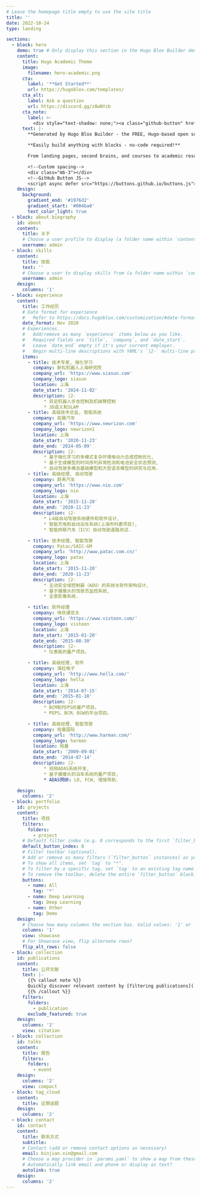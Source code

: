 ```yaml
---
# Leave the homepage title empty to use the site title
title: ''
date: 2022-10-24
type: landing

sections:
  - block: hero
    demo: true # Only display this section in the Hugo Blox Builder demo site
    content:
      title: Hugo Academic Theme
      image:
        filename: hero-academic.png
      cta:
        label: '**Get Started**'
        url: https://hugoblox.com/templates/
      cta_alt:
        label: Ask a question
        url: https://discord.gg/z8wNYzb
      cta_note:
        label: >-
          <div style="text-shadow: none;"><a class="github-button" href="https://github.com/HugoBlox/hugo-blox-builder" data-icon="octicon-star" data-size="large" data-show-count="true" aria-label="Star">Star Hugo Blox Builder</a></div><div style="text-shadow: none;"><a class="github-button" href="https://github.com/HugoBlox/theme-academic-cv" data-icon="octicon-star" data-size="large" data-show-count="true" aria-label="Star">Star the Academic template</a></div>
      text: |-
        **Generated by Hugo Blox Builder - the FREE, Hugo-based open source website builder trusted by 500,000+ sites.**

        **Easily build anything with blocks - no-code required!**

        From landing pages, second brains, and courses to academic resumés, conferences, and tech blogs.

        <!--Custom spacing-->
        <div class="mb-3"></div>
        <!--GitHub Button JS-->
        <script async defer src="https://buttons.github.io/buttons.js"></script>
    design:
      background:
        gradient_end: '#1976d2'
        gradient_start: '#004ba0'
        text_color_light: true
  - block: about.biography
    id: about
    content:
      title: 关于
      # Choose a user profile to display (a folder name within `content/authors/`)
      username: admin
  - block: skills
    content:
      title: 技能
      text: ''
      # Choose a user to display skills from (a folder name within `content/authors/`)
      username: admin
    design:
      columns: '1'
  - block: experience
    content:
      title: 工作经历
      # Date format for experience
      #   Refer to https://docs.hugoblox.com/customization/#date-format
      date_format: Nov 2020
      # Experiences.
      #   Add/remove as many `experience` items below as you like.
      #   Required fields are `title`, `company`, and `date_start`.
      #   Leave `date_end` empty if it's your current employer.
      #   Begin multi-line descriptions with YAML's `|2-` multi-line prefix.
      items:
        - title: 技术专家, 强化学习
          company: 新松机器人上海研究院
          company_url: 'https://www.siasun.com'
          company_logo: siasun
          location: 上海 
          date_start: '2024-11-02'
          description: |2-
              * 双足机器人步态控制及机械臂控制
              * 3D语义和SLAM
        - title: 高级技术总监, 智能系统
          company: 前晨汽车
          company_url: 'https://www.newrizon.com'
          company_logo: newrizon1
          location: 上海 
          date_start: '2020-11-23'
          date_end: '2024-05-09'
          description: |2-
              * 基于强化学习的多模式复杂环境电动力总成控制优化,
              * 基于生成模型的时间序列异常检测和电池安全状态预测,
              * 自动驾驶多模态基础模型和大型语言模型的研究与应用.
        - title: 高级经理, 自动驾驶  
          company: 蔚来汽车
          company_url: 'https://www.nio.com'
          company_logo: nio
          location: 上海
          date_start: '2015-11-20'
          date_end: '2020-11-23'
          description: |2-
              * L4级自动驾驶系统硬件和软件设计,
              * 智能充电和自动泊车系统(上海市科委项目),
              * 智能网联汽车（ICV）自动驾驶道路测试.

        - title: 技术经理, 智能驾驶 
          company: Patac/SAIC-GM
          company_url: 'http://www.patac.com.cn/'
          company_logo: patac
          location: 上海
          date_start: '2015-11-20'
          date_end: '2020-11-23'
          description: |2-
              * 主动安全域控制器（ADU）的系统与软件架构设计,
              * 基于摄像头的驾驶员监控系统,
              * 全景影像系统.

        - title: 软件经理
          company: 伟世通亚太
          company_url: 'https://www.visteon.com/'
          company_logo: visteon
          location: 上海
          date_start: '2015-01-20'
          date_end: '2015-08-30'
          description: |2-
              * 仪表板的量产项目。

        - title: 高级经理, 软件
          company: 海拉电子
          company_url: 'http://www.hella.com/'
          company_logo: hella
          location: 上海
          date_start: '2014-07-15'
          date_end: '2015-01-18'
          description: |2-
              * BCM和PEPS的量产项目。
              * PEPS、BCM、BSW的平台项目。

        - title: 高级经理, 智能驾驶 
          company: 哈曼国际
          company_url: 'http://www.harman.com/'
          company_logo: harman
          location: 哈曼  
          date_start: '2009-09-01'
          date_end: '2014-07-14'
          description: |2-
              * 视频ADAS系统开发,
              * 基于摄像头的泊车系统的量产项目,
              * ADAS预研: LD, FCW, 增强导航.

    design:
      columns: '2'
  - block: portfolio
    id: projects
    content:
      title: 项目
      filters:
        folders:
          - project
      # Default filter index (e.g. 0 corresponds to the first `filter_button` instance below).
      default_button_index: 0
      # Filter toolbar (optional).
      # Add or remove as many filters (`filter_button` instances) as you like.
      # To show all items, set `tag` to "*".
      # To filter by a specific tag, set `tag` to an existing tag name.
      # To remove the toolbar, delete the entire `filter_button` block.
      buttons:
        - name: All
          tag: '*'
        - name: Deep Learning
          tag: Deep Learning
        - name: Other
          tag: Demo
    design:
      # Choose how many columns the section has. Valid values: '1' or '2'.
      columns: '1'
      view: showcase
      # For Showcase view, flip alternate rows?
      flip_alt_rows: false
  - block: collection
    id: publications
    content:
      title: 公开文献
      text: |-
        {{% callout note %}}
        Quickly discover relevant content by [filtering publications](./publication/).
        {{% /callout %}}
      filters:
        folders:
          - publication
        exclude_featured: true
    design:
      columns: '2'
      view: citation
  - block: collection
    id: talks
    content:
      title: 报告
      filters:
        folders:
          - event
    design:
      columns: '2'
      view: compact
  - block: tag_cloud
    content:
      title: 近期话题
    design:
      columns: '2'
  - block: contact
    id: contact
    content:
      title: 联系方式
      subtitle:
      # Contact (add or remove contact options as necessary)
      email: binjian.xin@gmail.com
      # Choose a map provider in `params.yaml` to show a map from these coordinates
      # Automatically link email and phone or display as text?
      autolink: true
    design:
      columns: '2'
---
```

